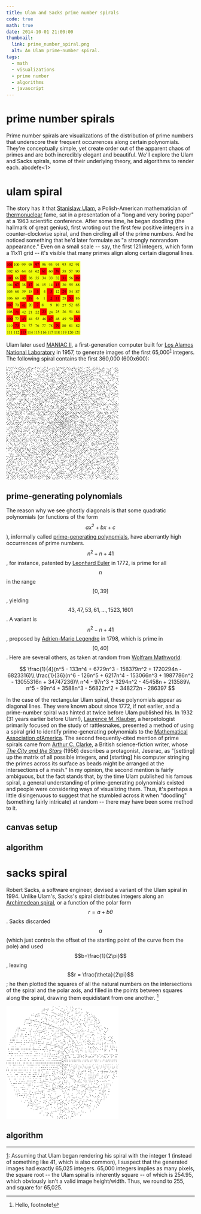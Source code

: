 ```yaml
---
title: Ulam and Sacks prime number spirals
code: true
math: true
date: 2014-10-01 21:00:00
thumbnail:
  link: prime_number_spiral.png
  alt: An Ulam prime-number spiral.
tags:
  - math
  - visualizations
  - prime number
  - algorithms
  - javascript
---
```


# prime number spirals
Prime number spirals are visualizations of the distribution of prime numbers that underscore their frequent occurrences
along certain polynomials. They're conceptually simple, yet create order out of the apparent chaos of primes and are
both incredibly elegant and beautiful. We'll explore the Ulam and Sacks spirals, some of their underlying theory,
and algorithms to render each.
abcdefe<1>

# ulam spiral

The story has it that [Stanislaw Ulam](http://en.wikipedia.org/wiki/Stanislaw_Ulam), a Polish-American mathematician of
[thermonuclear](http://en.wikipedia.org/wiki/Teller%E2%80%93Ulam_design) fame, sat in a presentation of a
"long and very boring paper" at a 1963 scientific conference. After some time, he began doodling (the hallmark of great
genius), first wroting out the first few positive integers in a counter-clockwise spiral, and then circling all of
the prime numbers. And he noticed something that he'd later formulate as "a strongly nonrandom appearance." Even on
a small scale -- say, the first 121 integers, which form a 11x11 grid -- it's visible that many primes align along
certain diagonal lines.

![An Ulam spiral consisting of the first 121 natural numbers](/img/prime_number_spirals/small_ulam_spiral.png)

Ulam later used [MANIAC II](http://en.wikipedia.org/wiki/MANIAC_II), a first-generation computer built for
[Los Alamos National Laboratory](http://en.wikipedia.org/wiki/Los_Alamos_Scientific_Laboratory) in 1957, to generate
images of the first 65,000<sup id="link1">[1](#note1)</sup> integers. The following spiral contains the first 360,000
(600x600):

![An Ulam spiral consisting of the first 360,000 natural numbers.](/img/prime_number_spirals/big_ulam_spiral.png)

## prime-generating polynomials

The reason why we see ghostly diagonals is that some quadratic polynomials (or functions of the form $$ax^2 + bx + c$$), informally called
[prime-generating polynomials](http://mathworld.wolfram.com/Prime-GeneratingPolynomial.html), have aberrantly high
occurrences of prime numbers. $$n^2 + n + 41$$, for instance, patented by
[Leonhard Euler](http://en.wikipedia.org/wiki/Leonhard_Euler) in 1772, is prime for all $$n$$ in the range $$[0, 39]$$,
yielding $$43, 47, 53, 61, ..., 1523, 1601$$. A variant is $$n^2 - n + 41$$, proposed by
[Adrien-Marie Legendre](http://en.wikipedia.org/wiki/Adrien-Marie_Legendre) in 1798, which is prime in $$[0, 40]$$.
Here are several others, as taken at random from
[Wolfram Mathworld](http://mathworld.wolfram.com/Prime-GeneratingPolynomial.html):

$$
\frac{1}{4}(n^5 - 133n^4 + 6729n^3 - 158379n^2 + 1720294n - 6823316)\\
\frac{1}{36}(n^6 - 126n^5 + 6217n^4 - 153066n^3 + 1987786n^2 - 13055316n + 34747236)\\
n^4 - 97n^3 + 3294n^2 - 45458n + 213589\\
n^5 - 99n^4 + 3588n^3 - 56822n^2 + 348272n - 286397
$$

In the case of the rectangular Ulam spiral, these polynomials appear as diagonal lines. They were known about since
1772, if not earlier, and a prime-number spiral was hinted at twice before Ulam published his. In 1932 (31 years
earlier before Ulam!), [Laurence M. Klauber](http://en.wikipedia.org/wiki/Laurence_Monroe_Klauber), a herpetologist
primarily focused on the study of rattlesnakes, presented a method of using a spiral grid to identify prime-generating
polynomials to the
[Mathematical Association ofAmerica](http://en.wikipedia.org/wiki/Mathematical_Association_of_America). The second
frequently-cited mention of prime spirals came from [Arthur C. Clarke](http://en.wikipedia.org/wiki/Arthur_C._Clarke),
a British science-fiction writer, whose [*The City and the Stars*](http://en.wikipedia.org/wiki/The_City_and_the_Stars)
(1956) describes a protagonist, Jeserac, as "[setting] up the matrix of all possible integers, and [starting] his
computer stringing the primes across its surface as beads might be arranged at the intersections of a mesh." In my
opinion, the second mention is fairly ambiguous, but the fact stands that, by the time Ulam published his famous
spiral, a general understanding of prime-generating polynomials existed and people were considering ways of visualizing
them. Thus, it's perhaps a little disingenuous to suggest that he stumbled across it when "doodling" (something fairly
intricate) at random -- there may have been some method to it.

## canvas setup

## algorithm

# sacks spiral

Robert Sacks, a software engineer, devised a variant of the Ulam spiral in 1994. Unlike Ulam's, Sacks's spiral
distributes integers along an [Archimedean spiral](http://en.wikipedia.org/wiki/Archimedean_spiral), or a function of
the polar form $$r = a + b\theta$$. Sacks discarded $$a$$ (which just controls the offset of the starting point of the curve
from the pole) and used $$b=\frac{1}{2\pi}$$, leaving $$r = \frac{\theta}{2\pi}$$; he then plotted the squares of all
the natural numbers on the intersections of the spiral and the polar axis, and filled in the points between squares
along the spiral, drawing them equidistant from one another. [^1]

![A Sacks spiral consisting of the first 22,800 natural numbers.](/img/prime_number_spirals/big_sacks_spiral.png)

## algorithm

---

<span id="note1">[1](#link1)</span>: Assuming that Ulam began rendering his spiral with the integer 1 (instead of
something like 41, which is also common), I suspect that the generated images had exactly 65,025 integers. 65,000
integers implies as many pixels, the square root -- the Ulam spiral is inherently square -- of which is 254.95, which
obviously isn't a valid image height/width. Thus, we round to 255, and square for 65,025.

[^1]: Hello, footnote!
